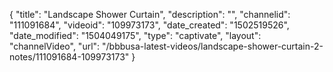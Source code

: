 {
    "title": "Landscape Shower Curtain",
    "description": "",
    "channelid": "111091684",
    "videoid": "109973173",
    "date_created": "1502519526",
    "date_modified": "1504049175",
    "type": "captivate",
    "layout": "channelVideo",
    "url": "\/bbbusa-latest-videos\/landscape-shower-curtain-2-notes\/111091684-109973173"
}